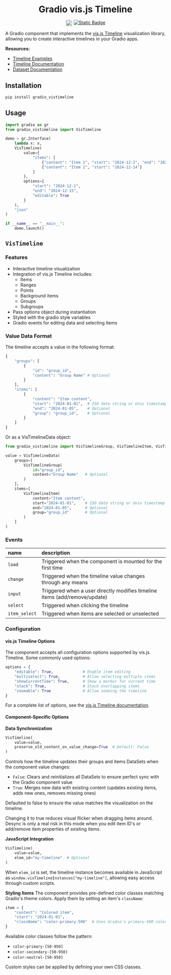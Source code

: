 <h1 style='text-align: center; margin-bottom: 1rem'> Gradio vis.js Timeline </h1>

<div style="display: flex; flex-direction: row; justify-content: center">
<img style="display: block; padding-right: 5px; height: 20px;" alt="Static Badge" src="https://img.shields.io/pypi/v/gradio_vistimeline">
<a href="https://github.com/Yelorix/gradio-vis-timeline" target="_blank"><img alt="Static Badge" src="https://img.shields.io/badge/github-white?logo=github&logoColor=black"></a>
</div>

A Gradio component that implements the [vis.js Timeline](https://github.com/visjs/vis-timeline) visualization library, allowing you to create interactive timelines in your Gradio apps.

**Resources:**
- [Timeline Examples](https://visjs.github.io/vis-timeline/examples/timeline/)
- [Timeline Documentation](https://visjs.github.io/vis-timeline/docs/timeline/)
- [Dataset Documentation](https://visjs.github.io/vis-data/data/dataset.html)

## Installation

```bash
pip install gradio_vistimeline
```

## Usage

```python
import gradio as gr
from gradio_vistimeline import VisTimeline

demo = gr.Interface(
    lambda x: x,
    VisTimeline(
        value={
            "items": [
                {"content": "Item 1", "start": "2024-12-2", "end": "2024-12-10"},
                {"content": "Item 2", "start": "2024-12-14"}
            ]
        },
        options={
            "start": "2024-12-1",
            "end": "2024-12-15",
            "editable": True
        }
    ),
    "json"
)

if __name__ == "__main__":
    demo.launch()
```

## `VisTimeline`

### Features

- Interactive timeline visualization
- Integration of vis.js Timeline includes:
    - Items
    - Ranges
    - Points
    - Background items
    - Groups
    - Subgroups
- Pass options object during instantiation
- Styled with the gradio style variables
- Gradio events for editing data and selecting items

### Value Data Format

The timeline accepts a value in the following format:

```python
{
    "groups": [
        {
            "id": "group_id", 
            "content": "Group Name" # Optional
        }
    ],
    "items": [
        {
            "content": "Item content",
            "start": "2024-01-01",  # ISO date string or Unix timestamp
            "end": "2024-01-05",    # Optional
            "group": "group_id",    # Optional
        }
    ]
}
```

Or as a VisTimelineData object:

```python
from gradio_vistimeline import VisTimelineGroup, VisTimelineItem, VisTimelineData

value = VisTimelineData(
    groups=[
        VisTimelineGroup(
            id="group_id", 
            content="Group Name"   # Optional
        )
    ],
    items=[
        VisTimelineItem(
            content="Item content",
            start="2024-01-01",    # ISO date string or Unix timestamp
            end="2024-01-05",      # Optional
            group="group_id"       # Optional
        )
    ]
)
```

### Events

| name | description |
|:-----|:------------|
| `load` | Triggered when the component is mounted for the first time |
| `change` | Triggered when the timeline value changes through any means |
| `input` | Triggered when a user directly modifies timeline items (add/remove/update) |
| `select` | Triggered when clicking the timeline |
| `item_select` | Triggered when items are selected or unselected |

### Configuration

#### vis.js Timeline Options

The component accepts all configuration options supported by vis.js Timeline. Some commonly used options:

```python
options = {
    "editable": True,             # Enable item editing
    "multiselect": True,          # Allow selecting multiple items
    "showCurrentTime": True,      # Show a marker for current time
    "stack": True,                # Stack overlapping items
    "zoomable": True              # Allow zooming the timeline
}
```

For a complete list of options, see the [vis.js Timeline documentation](https://visjs.github.io/vis-timeline/docs/timeline/).

#### Component-Specific Options

**Data Synchronization**
```python
VisTimeline(
    value=value,
    preserve_old_content_on_value_change=True  # Default: False
)
```
Controls how the timeline updates their groups and items DataSets when the component value changes:
- `False`: Clears and reinitializes all DataSets to ensure perfect sync with the Gradio component value
- `True`: Merges new data with existing content (updates existing items, adds new ones, removes missing ones)

Defaulted to false to ensure the value matches the visualization on the timeline.

Changing it to true reduces visual flicker when dragging items around. 
Desync is only a real risk in this mode when you edit item ID's or add/remove item properties of existing items.

**JavaScript Integration**
```python
VisTimeline(
    value=value,
    elem_id="my-timeline"  # Optional
)
```
When `elem_id` is set, the timeline instance becomes available in JavaScript as `window.visTimelineInstances["my-timeline"]`, allowing easy access through custom scripts.

**Styling Items**
The component provides pre-defined color classes matching Gradio's theme colors. Apply them by setting an item's `className`:

```python
item = {
    "content": "Colored item",
    "start": "2024-01-01",
    "className": "color-primary-500"  # Uses Gradio's primary-500 color
}
```

Available color classes follow the pattern:
- `color-primary-[50-950]`
- `color-secondary-[50-950]`
- `color-neutral-[50-950]`

Custom styles can be applied by defining your own CSS classes.
